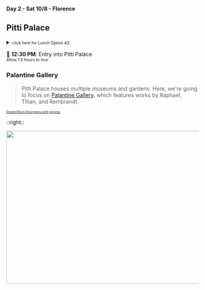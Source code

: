 #### Day 2 - Sat 10/8 - Florence
## **Pitti Palace**
<details>
<summary><span style="font-size:75%"> click here for Lunch Option #2 </span></summary>

<span style="font-size:75%">If we missed out on panini at "All’Antico Vinaio", here's another option:<br>
[Trattoria La Casalinga](https://trattorialacasalinga.it/en/our-menu/)</span> <span style="font-size:50%">[map](https://goo.gl/maps/cXGgZQteLjhBNHPUA)</span>
</details>

🏰 **12:30 PM**: Entry into Pitti Palace<br>
<span style="font-size:75%">Allow 1.5 hours to tour</span>

### Palantine Gallery

> Pitti Palace houses multiple museums and gardens.  Here, we're going to focus on [Palantine Gallery](https://www.uffizi.it/en/pitti-palace/palatine-gallery), which features works by Raphael, Titian, and Rembrandt.

<span style="font-size:50%">[Detailed Room Descriptions (with pictures)](https://www.palazzo-pitti.net/the-palatine-gallery.html)</span>

::right::

<img src="/palatine-gallery-floor-plan.jpg" height="400" width="800" style="margin:auto"/>
